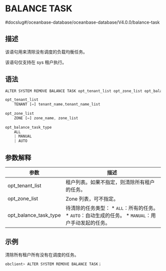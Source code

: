 BALANCE TASK 
=================================
#docslug#/oceanbase-database/oceanbase-database/V4.0.0/balance-task


描述 
-----------------------

该语句用来清除没有调度的负载均衡任务。

该语句仅支持在 sys 租户执行。

语法 
-----------------------

```javascript
ALTER SYSTEM REMOVE BALANCE TASK opt_tenant_list opt_zone_list opt_balance_task_type;

opt_tenant_list
    TENANT [=] tenant_name,tenant_name_list
    
opt_zone_list
    ZONE [=] zone_name, zone_list
    
opt_balance_task_type
    ALL
    | MANUAL
    | AUTO
```



参数解释 
-------------------------



|        **参数**         |                                                                                                   **描述**                                                                                                    |
|-----------------------|-------------------------------------------------------------------------------------------------------------------------------------------------------------------------------------------------------------|
| opt_tenant_list       | 租户列表。如果不指定，则清除所有租户的任务。                                                                                                                                                                                      |
| opt_zone_list         | Zone 列表，可不指定。                                                                                                                                                                                               |
| opt_balance_task_type | 待清除的任务类型： * `ALL`：所有的任务。   * `AUTO`：自动生成的任务。   * `MANUAL`：用户手动发起的任务。    |



示例 
-----------------------

清除所有租户所有没有在调度的任务。

```javascript
obclient> ALTER SYSTEM REMOVE BALANCE TASK；
```


